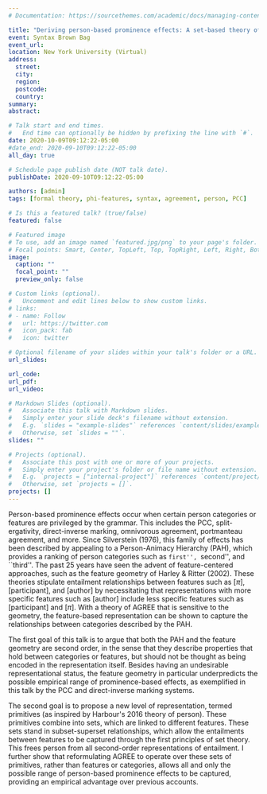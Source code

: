 ```yaml
---
# Documentation: https://sourcethemes.com/academic/docs/managing-content/

title: "Deriving person-based prominence effects: A set-based theory of AGREE"
event: Syntax Brown Bag
event_url:
location: New York University (Virtual)
address:
  street:
  city:
  region:
  postcode:
  country:
summary:
abstract:

# Talk start and end times.
#   End time can optionally be hidden by prefixing the line with `#`.
date: 2020-10-09T09:12:22-05:00
#date_end: 2020-09-10T09:12:22-05:00
all_day: true

# Schedule page publish date (NOT talk date).
publishDate: 2020-09-10T09:12:22-05:00

authors: [admin]
tags: [formal theory, phi-features, syntax, agreement, person, PCC]

# Is this a featured talk? (true/false)
featured: false

# Featured image
# To use, add an image named `featured.jpg/png` to your page's folder. 
# Focal points: Smart, Center, TopLeft, Top, TopRight, Left, Right, BottomLeft, Bottom, BottomRight.
image:
  caption: ""
  focal_point: ""
  preview_only: false

# Custom links (optional).
#   Uncomment and edit lines below to show custom links.
# links:
# - name: Follow
#   url: https://twitter.com
#   icon_pack: fab
#   icon: twitter

# Optional filename of your slides within your talk's folder or a URL.
url_slides:

url_code:
url_pdf:
url_video:

# Markdown Slides (optional).
#   Associate this talk with Markdown slides.
#   Simply enter your slide deck's filename without extension.
#   E.g. `slides = "example-slides"` references `content/slides/example-slides.md`.
#   Otherwise, set `slides = ""`.
slides: ""

# Projects (optional).
#   Associate this post with one or more of your projects.
#   Simply enter your project's folder or file name without extension.
#   E.g. `projects = ["internal-project"]` references `content/project/deep-learning/index.md`.
#   Otherwise, set `projects = []`.
projects: []
---
```


Person-based prominence effects occur when certain person categories or features are privileged by the grammar. This includes the PCC, split-ergativity, direct-inverse marking, omnivorous agreement, portmanteau agreement, and more. Since Silverstein (1976), this family of effects has been described by appealing to a Person-Animacy Hierarchy (PAH), which provides a ranking of person categories such as ``first'', ``second'', and ``third''. The past 25 years have seen the advent of feature-centered approaches, such as the feature geometry of Harley & Ritter (2002). These theories stipulate entailment relationships between features such as [$\pi$], [participant], and [author] by necessitating that representations with more specific features such as [author] include less specific features such as [participant] and [$\pi$]. With a theory of AGREE that is sensitive to the geometry, the feature-based representation can be shown to capture the relationships between categories described by the PAH.

The first goal of this talk is to argue that both the PAH and the feature geometry are second order, in the sense that they describe properties that hold between categories or features, but should not be thought as being encoded in the representation itself. Besides having an undesirable representational status, the feature geometry in particular underpredicts the possible empirical range of prominence-based effects, as exemplified in this talk by the PCC and direct-inverse marking systems.

The second goal is to propose a new level of representation, termed primitives (as inspired by Harbour's 2016 theory of person). These primitives combine into sets, which are linked to different features. These sets stand in subset-superset relationships, which allow the entailments between features to be captured through the first principles of set theory. This frees person from all second-order representations of entailment. I further show that reformulating AGREE to operate over these sets of primitives, rather than features or categories, allows all and only the possible range of person-based prominence effects to be captured, providing an empirical advantage over previous accounts.

